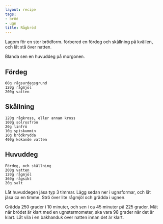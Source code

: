 ```yaml
---
layout: recipe
tags:
- bröd
- ugn
title: Rågbröd
---
```


Lagom för en stor brödform. förbered en fördeg och skållning på kvällen, och låt
stå över natten.

Blanda sen en huvuddeg på morgonen.

## Fördeg
```
60g rågsurdegsgrund
120g rågmjöl
200g vatten
```
## Skållning
```
120g rågkross, eller annan kross
100g solrosfrön
20g linfrö
10g spiskummin
10g brödkrydda
400g kokande vatten
```
## Huvuddeg
```
Fördeg, och skållning
200g vatten
120g rågmjöl
360g rågsikt
20g salt
```
Låt huvuddegen jäsa typ 3 timmar. Lägg sedan ner i ugnsformar, och låt jäsa ca
en timme. Strö över lite rågmjöl och grädda i ugnen.

Grädda 250 grader i 10 minuter, och sen i ca 45 minuter på 225 grader. Mät när
brödet är klart med en ugnstermometer, ska vara 98 grader när det är klart. Låt
vila i en bakhanduk över natten innan det är klart.
